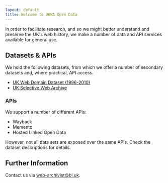```yaml
---
layout: default
title: Welcome to UKWA Open Data
---
```


In order to facilitate research, and so we might better understand and preserve the UK's web history, we make a number of data and API services available for general use.

Datasets & APIs
---------------

We hold the following datasets, from which we offer a number of secondary datasets and, where practical, API access.

* [UK Web Domain Dataset (1996-2010)](ukweb1996to2010)
* [UK Selective Web Archive](ukselective)

### APIs ###

We support a number of different APIs:

* Wayback
* Memento
* Hosted Linked Open Data

However, not all data sets are exposed over the same APIs. Check the dataset descriptions for details.

Further Information
-------------------

Contact us via [web-archivist@bl.uk](mailto:web-archivist@bl.uk).


